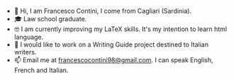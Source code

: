 - 👋 Hi, I am Francesco Contini, I come from Cagliari (Sardinia).
- 🎓 Law school graduate.
- 🤓 I am currently improving my LaTeX skills. It's my intention to learn html language.
- 🌱 I would like to work on a Writing Guide project destined to Italian writers.
- 📫 Email me at francescocontini98@gmail.com. I can speak English, French and Italian.

<!---
francesco-contini/francesco-contini is a ✨ special ✨ repository because its `README.md` (this file) appears on your GitHub profile.
You can click the Preview link to take a look at your changes.
--->

